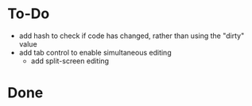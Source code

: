# To-Do

- add hash to check if code has changed, rather than using the "dirty" value
- add tab control to enable simultaneous editing
    - add split-screen editing

# Done